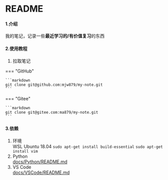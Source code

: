 # README

#### 1.介绍

我的笔记，记录一些**最近学习的/有价值复习**的东西

#### 2.使用教程

1. 拉取笔记  

=== "GitHub"

    ```markdown
    git clone git@github.com:mjw879/my-note.git
    ```

=== "Gitee"

    ```markdown
    git clone git@gitee.com:ma879/my-note.git
    ```


#### 3.依赖

1. 环境  
   WSL Ubuntu 18.04
   `sudo apt-get install build-essential`
   `sudo apt-get install vim`
2. Python  
   [docs/Python/README.md](docs/Python/README.md)
3. VS Code  
   [docs/VSCode/README.md](docs/VSCode/README.md)
